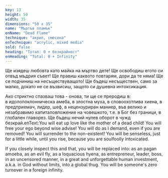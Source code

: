 ```yaml
---
key: 13
height: 50
width: 35
dimensions: "50 x 35"
name: "Мъртъв пламък"
enName: "Dead Flame"
technique: "акрил, смесена"
enTechnique: "acrylic, mixed media"
sold: false
heading: "Тотал: 0 + безкрайност"
enHeading: "Total: 0 + Infinity"
---
```

Ще изядеш любовта като майка на мъртво дете! 
Ще освободиш егото си отвъд мъдрия съвет! 
Ще правиш каквото повтарям, дори да те няма! 
Ще се подчиниш на несъществуващото!
Ще бъдеш несъществен, само за малко, докато не се възвисиш, 
защото си душевна интоксикация.  

Ако стриктно спазваш това - онова, ти ще се преродиш в:  
в идолопоклонническа амеба, 
в злостна муха, 
в словоохотлива хиена, 
в предприемач, 
лидер, 
шеф, 
в нецензуриран маниер,
във велико и незабравимо капиталовложение на човешкото, 
т.е. в Бог без граници, 
в глобален главорез.
Ще бъдеш нечий нулев оборот в чужд безкрай.enText:You will eat up love like the mother of a dead child!
You will free your ego beyond wise advise!
You will do as I demand, even if you are removed!
You will surrender to the non-existent!
You will be senseless, just for a little while, until you rise,
because you are soulfoolly intoxicated.

If you closely inspect this and that, you will be replaced into:
as an pagan amoeba,
as an evil fly,
as a loquacious hyena,
as entrepreneur,
leader,
boss,
in an uncensored manner,
in a great and unforgettable human investment,
a.k.a. in God without limits,
into a global thug.
You will be someone's zero turnover in a foreign infinity.